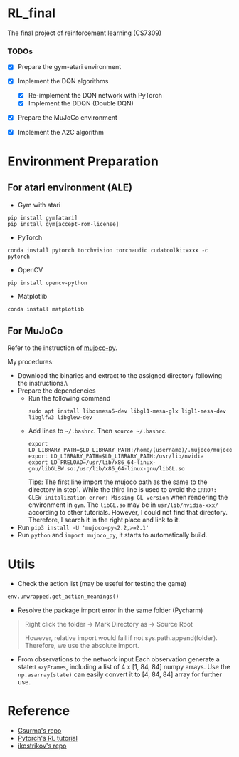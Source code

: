 # RL_final

The final project of reinforcement learning (CS7309)

### TODOs
- [x] Prepare the gym-atari environment
- [x] Implement the DQN algorithms
    - [x] Re-implement the DQN network with PyTorch
    - [x] Implement the DDQN (Double DQN)
- [x] Prepare the MuJoCo environment
- [x] Implement the A2C algorithm



# Environment Preparation

## For atari environment (ALE)
- Gym with atari
```shell script
pip install gym[atari]
pip install gym[accept-rom-license]
```

- PyTorch
```shell
conda install pytorch torchvision torchaudio cudatoolkit=xxx -c pytorch
```

- OpenCV
```shell
pip install opencv-python
```

- Matplotlib
```shell
conda install matplotlib
```

## For MuJoCo
Refer to the instruction of [mujoco-py](https://github.com/openai/mujoco-py).

My procedures:
- Download the binaries and extract to the assigned directory following the instructions.\
- Prepare the dependencies
  - Run the following command
    ```shell
    sudo apt install libosmesa6-dev libgl1-mesa-glx ligl1-mesa-dev libglfw3 libglew-dev 
    ```
  - Add lines to `~/.bashrc`. Then `source ~/.bashrc`.
    ```shell
    export LD_LIBRARY_PATH=$LD_LIBRARY_PATH:/home/(username)/.mujoco/mujoco210/bin
    export LD_LIBRARY_PATH=$LD_LIBRARY_PATH:/usr/lib/nvidia
    export LD_PRELOAD=/usr/lib/x86_64-linux-gnu/libGLEW.so:/usr/lib/x86_64-linux-gnu/libGL.so
    ```
    Tips: The first line import the mujoco path as the same to the directory in step1. While the third line
    is used to avoid the `ERROR: GLEW initalization error: Missing GL version` when rendering the environment in `gym`.
    The `libGL.so` may be in `usr/lib/nvidia-xxx/` according to other tutorials. 
    However, I could not find that directory. Therefore, I search it in the right place and link to it.
- Run `pip3 install -U 'mujoco-py<2.2,>=2.1'`
- Run `python` and `import mujoco_py`, it starts to automatically build.

# Utils

- Check the action list (may be useful for testing the game)

```python
env.unwrapped.get_action_meanings()
```

- Resolve the package import error in the same folder (Pycharm)

> Right click the folder -> Mark Directory as -> Source Root
> 
> However, relative import would fail if not sys.path.append(folder). Therefore, we use the absolute import. 

- From observations to the network input
Each observation generate a state:`LazyFrames`, including a list of 4 x [1, 84, 84] numpy arrays.
  Use the `np.asarray(state)` can easily convert it to [4, 84, 84] array for further use.
  

# Reference
- [Gsurma's repo](https://github.com/gsurma/atari)
- [Pytorch's RL tutorial](https://pytorch.org/tutorials/intermediate/reinforcement_q_learning.html)
- [ikostrikov's repo](https://github.com/ikostrikov/pytorch-a2c-ppo-acktr-gail)